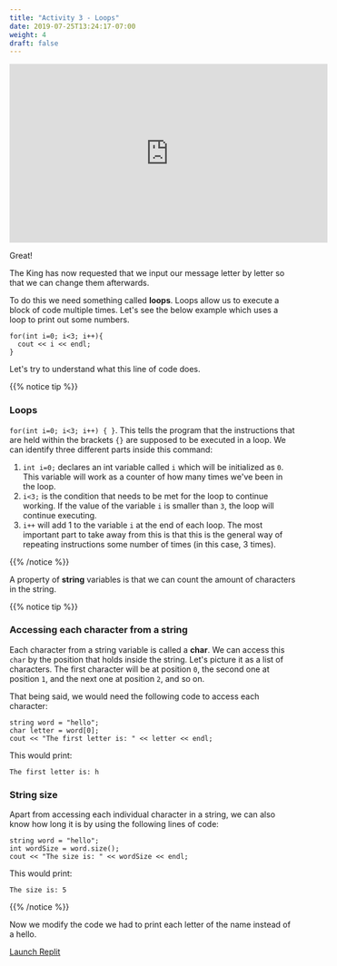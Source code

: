 ```yaml
---
title: "Activity 3 - Loops"
date: 2019-07-25T13:24:17-07:00
weight: 4
draft: false
---
```


<p style="text-align: center;"><iframe width="560" height="315" src="https://www.youtube.com/embed/zEQkGgS779g" title="YouTube video player" frameborder="0" allow="accelerometer; autoplay; clipboard-write; encrypted-media; gyroscope; picture-in-picture" allowfullscreen></iframe></p>

Great! 

The King has now requested that we input our message letter by letter so that we can change them afterwards.

To do this we need something called **loops**. Loops allow us to execute a block of code multiple times. Let's see the below example which uses a loop to print out some numbers.

```
for(int i=0; i<3; i++){
  cout << i << endl;
}
```
Let's try to understand what this line of code does.

{{% notice tip %}}


### Loops

 `for(int i=0; i<3; i++) { }`. 
This tells the program that the instructions that are held within the brackets `{}` are supposed to be executed in a loop. 
We can identify three different parts inside this command:
1. `int i=0;` declares an int variable called `i` which will be initialized as `0`. This variable will work as a counter of how many times we've been in the loop.
2. `i<3;` is the condition that needs to be met for the loop to continue working. If the value of the variable `i` is smaller than `3`, the loop will continue executing.
3. `i++` will add 1 to the variable `i` at the end of each loop.
The most important part to take away from this is that this is the general way of repeating instructions some number of times (in this case, 3 times).

{{% /notice %}}

A property of **string** variables is that we can count the amount of characters in the string. 

{{% notice tip %}}

### Accessing each character from a string

Each character from a string variable is called a **char**. We can access this `char` by the position that holds inside the string. Let's picture it as a list of characters. The first character will be at position `0`, the second one at position `1`, and the next one at position `2`, and so on.

That being said, we would need the following code to access each character:

```
string word = "hello";
char letter = word[0];
cout << "The first letter is: " << letter << endl;
```
This would print: 
```
The first letter is: h
```

### String size

Apart from accessing each individual character in a string, we can also know how long it is by using the following lines of code:

```
string word = "hello";
int wordSize = word.size();
cout << "The size is: " << wordSize << endl;
```
This would print:
```
The size is: 5
```
{{% /notice %}}

Now we modify the code we had to print each letter of the name instead of a hello.

<a class="my-2 mx-4 btn btn-info" href="https://replit.com/@nuevofoundation/activity-3-english" target="_blank">Launch Replit</a>

